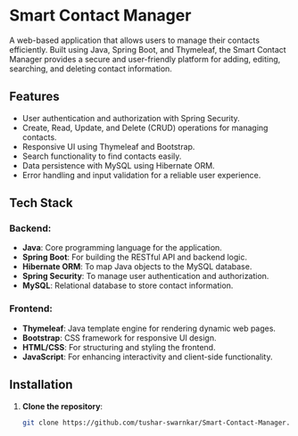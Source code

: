 # Smart Contact Manager

A web-based application that allows users to manage their contacts efficiently. Built using Java, Spring Boot, and Thymeleaf, the Smart Contact Manager provides a secure and user-friendly platform for adding, editing, searching, and deleting contact information.

## Features

- User authentication and authorization with Spring Security.
- Create, Read, Update, and Delete (CRUD) operations for managing contacts.
- Responsive UI using Thymeleaf and Bootstrap.
- Search functionality to find contacts easily.
- Data persistence with MySQL using Hibernate ORM.
- Error handling and input validation for a reliable user experience.

## Tech Stack

### Backend:
- **Java**: Core programming language for the application.
- **Spring Boot**: For building the RESTful API and backend logic.
- **Hibernate ORM**: To map Java objects to the MySQL database.
- **Spring Security**: To manage user authentication and authorization.
- **MySQL**: Relational database to store contact information.

### Frontend:
- **Thymeleaf**: Java template engine for rendering dynamic web pages.
- **Bootstrap**: CSS framework for responsive UI design.
- **HTML/CSS**: For structuring and styling the frontend.
- **JavaScript**: For enhancing interactivity and client-side functionality.

## Installation

1. **Clone the repository**:
   ```bash
   git clone https://github.com/tushar-swarnkar/Smart-Contact-Manager.git
